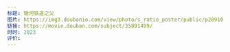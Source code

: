 ```yaml
---
标题: 银河铁道之父
图片: https://img3.doubanio.com/view/photo/s_ratio_poster/public/p2891029112.webp
链接: https://movie.douban.com/subject/35891499/
时时: 2023
评价:
---
```



